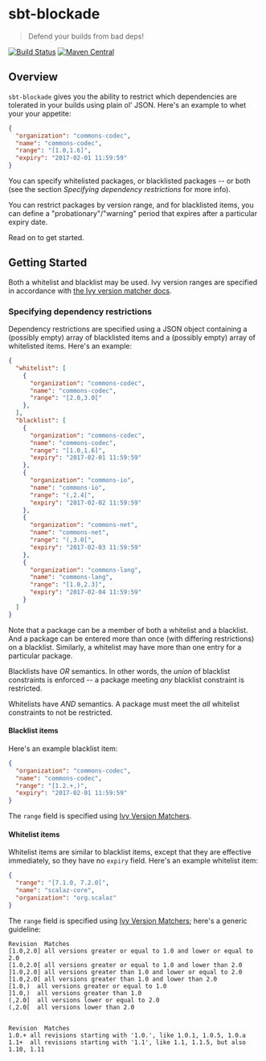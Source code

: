 # sbt-blockade
> Defend your builds from bad deps!

[![Build Status](https://travis-ci.org/Verizon/sbt-blockade.svg?branch=master)](https://travis-ci.org/Verizon/sbt-blockade)
[![Maven Central](https://maven-badges.herokuapp.com/maven-central/io.verizon.build/sbt-blockade/badge.svg)](https://maven-badges.herokuapp.com/maven-central/io.verizon.build/sbt-blockade)

## Overview

`sbt-blockade` gives you the ability to restrict which dependencies are tolerated in your builds using plain ol' JSON. Here's an example to whet your your appetite:

```json
{
  "organization": "commons-codec",
  "name": "commons-codec",
  "range": "[1.0,1.6]",
  "expiry": "2017-02-01 11:59:59"
}
```

You can specify whitelisted packages, or blacklisted packages -- or both (see the section *Specifying dependency restrictions* for more info). 

You can restrict packages by version range, and for blacklisted items, you can define a "probationary"/"warning" period that expires after a particular expiry date.


Read on to get started.
## Getting Started

Both a whitelist and blacklist may be used. Ivy version ranges are specified in accordance with [the Ivy version matcher docs](http://ant.apache.org/ivy/history/2.1.0/settings/version-matchers.html).

### Specifying dependency restrictions

Dependency restrictions are specified using a JSON object containing a (possibly empty) array of blacklisted items and a (possibly empty) array of whitelisted items. Here's an example:

```json
{
  "whitelist": [
    {
      "organization": "commons-codec",
      "name": "commons-codec",
      "range": "[2.0,3.0["
    },
  ],
  "blacklist": [
    {
      "organization": "commons-codec",
      "name": "commons-codec",
      "range": "[1.0,1.6]",
      "expiry": "2017-02-01 11:59:59"
    },
    {
      "organization": "commons-io",
      "name": "commons-io",
      "range": "(,2.4[",
      "expiry": "2017-02-02 11:59:59"
    },
    {
      "organization": "commons-net",
      "name": "commons-net",
      "range": "(,3.0[",
      "expiry": "2017-02-03 11:59:59"
    },
    {
      "organization": "commons-lang",
      "name": "commons-lang",
      "range": "[1.0,2.3]",
      "expiry": "2017-02-04 11:59:59"
    }
  ]
}
```

Note that a package can be a member of both a whitelist and a blacklist. And a package can be entered more than once (with differing restrictions) on a blacklist. Similarly, a whitelist may have more than one entry for a particular package.

Blacklists have *OR* semantics. In other words, the *union* of blacklist constraints is enforced -- a package meeting *any* blacklist constraint is restricted.

Whitelists have *AND* semantics. A package must meet the *all* whitelist constraints to not be restricted.

#### Blacklist items
Here's an example blacklist item:

```json
{
  "organization": "commons-codec",
  "name": "commons-codec",
  "range": "[1.2.+,)",
  "expiry": "2017-02-01 11:59:59"
}
```
The `range` field is specified using [Ivy Version Matchers](http://ant.apache.org/ivy/history/2.1.0/settings/version-matchers.html).

#### Whitelist items
Whitelist items are similar to blacklist items, except that they are effective immediately, so they have no `expiry` field. Here's an example whitelist item:

```json
{
  "range": "[7.1.0, 7.2.0[",
  "name": "scalaz-core",
  "organization": "org.scalaz"
}

```
The `range` field is specified using [Ivy Version Matchers](http://ant.apache.org/ivy/history/2.1.0/settings/version-matchers.html); here's a generic guideline:

```
Revision  Matches
[1.0,2.0] all versions greater or equal to 1.0 and lower or equal to 2.0
[1.0,2.0[ all versions greater or equal to 1.0 and lower than 2.0
]1.0,2.0] all versions greater than 1.0 and lower or equal to 2.0
]1.0,2.0[ all versions greater than 1.0 and lower than 2.0
[1.0,)  all versions greater or equal to 1.0
]1.0,)  all versions greater than 1.0
(,2.0]  all versions lower or equal to 2.0
(,2.0[  all versions lower than 2.0


Revision  Matches
1.0.+ all revisions starting with '1.0.', like 1.0.1, 1.0.5, 1.0.a
1.1+  all revisions starting with '1.1', like 1.1, 1.1.5, but also 1.10, 1.11
```